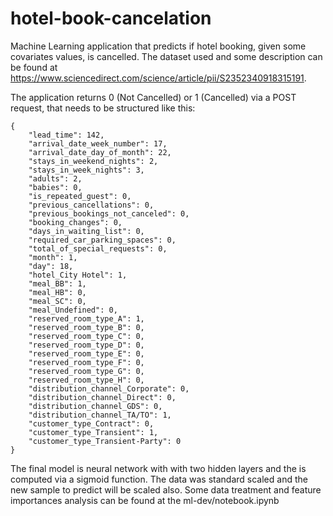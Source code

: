 # hotel-book-cancelation
Machine Learning application that predicts if hotel booking, given some covariates values, is cancelled. The dataset used and some description can be found at https://www.sciencedirect.com/science/article/pii/S2352340918315191.

The application returns 0 (Not Cancelled) or 1 (Cancelled) via a POST request, that needs to be structured like this:
```
{  
    "lead_time": 142,
    "arrival_date_week_number": 17,
    "arrival_date_day_of_month": 22,
    "stays_in_weekend_nights": 2,
    "stays_in_week_nights": 3,
    "adults": 2,
    "babies": 0,
    "is_repeated_guest": 0,
    "previous_cancellations": 0,
    "previous_bookings_not_canceled": 0,
    "booking_changes": 0,
    "days_in_waiting_list": 0,
    "required_car_parking_spaces": 0,
    "total_of_special_requests": 0,
    "month": 1,
    "day": 18,
    "hotel_City Hotel": 1,
    "meal_BB": 1,
    "meal_HB": 0,
    "meal_SC": 0,
    "meal_Undefined": 0,
    "reserved_room_type_A": 1,
    "reserved_room_type_B": 0,
    "reserved_room_type_C": 0,
    "reserved_room_type_D": 0,
    "reserved_room_type_E": 0,
    "reserved_room_type_F": 0,
    "reserved_room_type_G": 0,
    "reserved_room_type_H": 0,
    "distribution_channel_Corporate": 0,
    "distribution_channel_Direct": 0,
    "distribution_channel_GDS": 0,
    "distribution_channel_TA/TO": 1,
    "customer_type_Contract": 0,
    "customer_type_Transient": 1,
    "customer_type_Transient-Party": 0
}
``` 

The final model is neural network with with two hidden layers and the is computed via a sigmoid function. The data was standard scaled and the new sample to predict will be scaled also. Some data treatment and feature importances analysis can be found at the ml-dev/notebook.ipynb